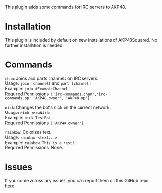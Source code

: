 This plugin adds some commands for IRC servers to AKP48.

# Installation

This plugin is included by default on new installations of AKP48Squared. No further installation is needed.

# Commands

`chan`: Joins and parts channels on IRC servers.   
Usage: `join [channel]` and `part [channel]`  
Example: `join #ExampleChannel`  
Required Permissions: `['irc-commands.chan','irc-commands.op','AKP48.owner', 'AKP48.op']`

`nick`: Changes the bot's nick on the current network.  
Usage: `nick <newNick>`  
Example: `nick TestBot`  
Required Permissions: `['AKP48.owner']`

`rainbow`: Colorizes text.  
Usage: `rainbow <text...>`  
Example: `rainbow This is a test!`  
Required Permissions: None.

# Issues

If you come across any issues, you can report them on this GitHub repo [here](https://github.com/AKP48Squared/akp48-plugin-irc-commands/issues).

